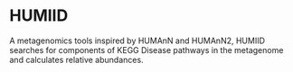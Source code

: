 # HUMIID
A metagenomics tools inspired by HUMAnN and HUMAnN2, HUMIID searches for components of KEGG Disease pathways in the metagenome and calculates relative abundances.
